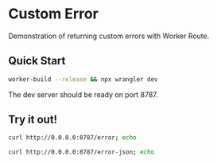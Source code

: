 # Custom Error
Demonstration of returning custom errors with Worker Route.

## Quick Start
```bash
worker-build --release && npx wrangler dev
```

The dev server should be ready on port 8787.

## Try it out!
```bash
curl http://0.0.0.0:8787/error; echo
```

```bash
curl http://0.0.0.0:8787/error-json; echo
```